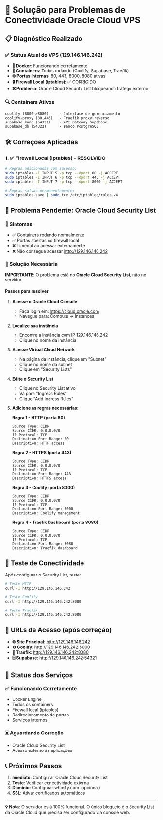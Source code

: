 # 🔧 Solução para Problemas de Conectividade Oracle Cloud VPS

## 📋 Diagnóstico Realizado

### ✅ Status Atual do VPS (129.146.146.242)

- **🐳 Docker**: Funcionando corretamente
- **🔧 Containers**: Todos rodando (Coolify, Supabase, Traefik)
- **🌐 Portas Internas**: 80, 443, 8000, 8080 ativas
- **🔒 Firewall Local (iptables)**: ✅ CORRIGIDO
- **❌ Problema**: Oracle Cloud Security List bloqueando tráfego externo

### 🔍 Containers Ativos
```
coolify (8000->8080)     - Interface de gerenciamento
coolify-proxy (80,443)   - Traefik proxy reverso  
supabase_kong (54321)    - API Gateway Supabase
supabase_db (54322)      - Banco PostgreSQL
```

## 🛠️ Correções Aplicadas

### 1. ✅ Firewall Local (iptables) - RESOLVIDO
```bash
# Regras adicionadas com sucesso:
sudo iptables -I INPUT 5 -p tcp --dport 80 -j ACCEPT
sudo iptables -I INPUT 6 -p tcp --dport 443 -j ACCEPT  
sudo iptables -I INPUT 7 -p tcp --dport 8000 -j ACCEPT

# Regras salvas permanentemente:
sudo iptables-save | sudo tee /etc/iptables/rules.v4
```

## 🚨 Problema Pendente: Oracle Cloud Security List

### 📍 Sintomas
- ✅ Containers rodando normalmente
- ✅ Portas abertas no firewall local
- ❌ Timeout ao acessar externamente
- ❌ Não consegue acessar http://129.146.146.242

### 🔧 Solução Necessária

**IMPORTANTE**: O problema está no **Oracle Cloud Security List**, não no servidor.

#### Passos para resolver:

1. **Acesse o Oracle Cloud Console**
   - Faça login em: https://cloud.oracle.com
   - Navegue para: Compute → Instances

2. **Localize sua instância**
   - Encontre a instância com IP 129.146.146.242
   - Clique no nome da instância

3. **Acesse Virtual Cloud Network**
   - Na página da instância, clique em "Subnet"
   - Clique no nome da subnet
   - Clique em "Security Lists"

4. **Edite o Security List**
   - Clique no Security List ativo
   - Vá para "Ingress Rules"
   - Clique "Add Ingress Rules"

5. **Adicione as regras necessárias**:

   **Regra 1 - HTTP (porta 80)**
   ```
   Source Type: CIDR
   Source CIDR: 0.0.0.0/0
   IP Protocol: TCP
   Destination Port Range: 80
   Description: HTTP access
   ```

   **Regra 2 - HTTPS (porta 443)**
   ```
   Source Type: CIDR
   Source CIDR: 0.0.0.0/0
   IP Protocol: TCP
   Destination Port Range: 443
   Description: HTTPS access
   ```

   **Regra 3 - Coolify (porta 8000)**
   ```
   Source Type: CIDR
   Source CIDR: 0.0.0.0/0
   IP Protocol: TCP
   Destination Port Range: 8000
   Description: Coolify management
   ```

   **Regra 4 - Traefik Dashboard (porta 8080)**
   ```
   Source Type: CIDR
   Source CIDR: 0.0.0.0/0
   IP Protocol: TCP
   Destination Port Range: 8080
   Description: Traefik dashboard
   ```

## 🧪 Teste de Conectividade

Após configurar o Security List, teste:

```bash
# Teste HTTP
curl -I http://129.146.146.242

# Teste Coolify
curl -I http://129.146.146.242:8000

# Teste Traefik
curl -I http://129.146.146.242:8080
```

## 📱 URLs de Acesso (após correção)

- **🌐 Site Principal**: http://129.146.146.242
- **⚙️ Coolify**: http://129.146.146.242:8000
- **🔀 Traefik**: http://129.146.146.242:8080
- **🗄️ Supabase**: http://129.146.146.242:54321

## 🔄 Status dos Serviços

### ✅ Funcionando Corretamente
- Docker Engine
- Todos os containers
- Firewall local (iptables)
- Redirecionamento de portas
- Serviços internos

### ⏳ Aguardando Correção
- Oracle Cloud Security List
- Acesso externo às aplicações

## 📞 Próximos Passos

1. **Imediato**: Configurar Oracle Cloud Security List
2. **Teste**: Verificar conectividade externa
3. **Domínio**: Configurar whosfy.com (opcional)
4. **SSL**: Ativar certificados automáticos

---

**💡 Nota**: O servidor está 100% funcional. O único bloqueio é o Security List da Oracle Cloud que precisa ser configurado via console web.